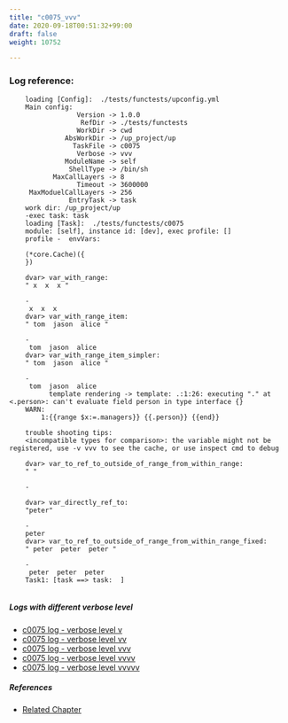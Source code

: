 ```yaml
---
title: "c0075_vvv"
date: 2020-09-18T00:51:32+99:00
draft: false
weight: 10752

---
```


### Log reference: <no value>

```
    loading [Config]:  ./tests/functests/upconfig.yml
    Main config:
                 Version -> 1.0.0
                  RefDir -> ./tests/functests
                 WorkDir -> cwd
              AbsWorkDir -> /up_project/up
                TaskFile -> c0075
                 Verbose -> vvv
              ModuleName -> self
               ShellType -> /bin/sh
           MaxCallLayers -> 8
                 Timeout -> 3600000
     MaxModuelCallLayers -> 256
               EntryTask -> task
    work dir: /up_project/up
    -exec task: task
    loading [Task]:  ./tests/functests/c0075
    module: [self], instance id: [dev], exec profile: []
    profile -  envVars:
    
    (*core.Cache)({
    })
    
    dvar> var_with_range:
    " x  x  x "
    
    -
     x  x  x 
    dvar> var_with_range_item:
    " tom  jason  alice "
    
    -
     tom  jason  alice 
    dvar> var_with_range_item_simpler:
    " tom  jason  alice "
    
    -
     tom  jason  alice 
          template rendering -> template: .:1:26: executing "." at <.person>: can't evaluate field person in type interface {}
    WARN:
        1:{{range $x:=.managers}} {{.person}} {{end}}
    
    trouble shooting tips:
    <incompatible types for comparison>: the variable might not be registered, use -v vvv to see the cache, or use inspect cmd to debug
    
    dvar> var_to_ref_to_outside_of_range_from_within_range:
    " "
    
    -
     
    dvar> var_directly_ref_to:
    "peter"
    
    -
    peter
    dvar> var_to_ref_to_outside_of_range_from_within_range_fixed:
    " peter  peter  peter "
    
    -
     peter  peter  peter 
    Task1: [task ==> task:  ]
    
```

##### Logs with different verbose level
* [c0075 log - verbose level v](../../logs/c0075_v)
* [c0075 log - verbose level vv](../../logs/c0075_vv)
* [c0075 log - verbose level vvv](../../logs/c0075_vvv)
* [c0075 log - verbose level vvvv](../../logs/c0075_vvvv)
* [c0075 log - verbose level vvvvv](../../logs/c0075_vvvvv)

##### References
* [Related Chapter](../../template/c0075)

